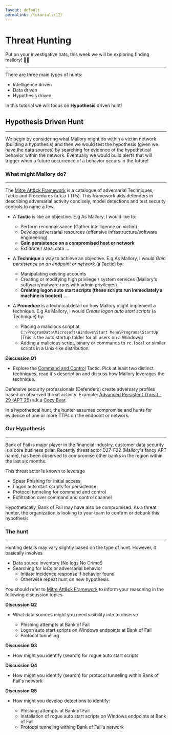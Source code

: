 ```yaml
---
layout: default
permalink: /tutorials/12/
---
```


# Threat Hunting

Put on your investigative hats, this week we will be exploring finding mallory! 🕵️‍♀️

---

There are three main types of hunts:

- Intelligence driven
- Data driven
- Hypothesis driven

In this tutorial we will focus on **Hypothesis** driven hunt! 

## Hypothesis Driven Hunt
---

We begin by considering what Mallory might do within a victim network (building a hypothesis) and then we would test the hypothesis (given we have the data sources) by searching for evidence of the hypothetical behavior within the network. Eventually we would build alerts that will trigger when a future occurrence of a behavior occurs in the future!

### What might Mallory do?
---

The [Mitre Att&ck Framework](https://attack.mitre.org/) is a catalogue of adversarial Techniques, Tactic and Procedures (a.k.a TTPs). This framework aids defenders in describing adversarial activity concisely, model detections and test security controls to name a few.

- A **Tactic** is like an objective. E.g As Mallory, I would like to:
    - Perform reconnaissance (Gather intelligence on victim)
    - Develop adversarial resources (offensive infrastructure/software engineering)
    - **Gain persistence on a compromised host or network**
    - Exfiltrate / steal data
    ...

- A **Technique** a way to achieve an objective. E.g As Mallory, I would *Gain persistence on an endpoint or network* (a Tactic) by:
    - Manipulating existing accounts
    - Creating or modifying high privilege / system services (Mallory's software/malware runs with admin privileges)
    - **Creating logon auto start scripts (these scripts run immediately a machine is booted)**
    ...

- A **Procedure** is a technical detail on how Mallory might implement a technique. E.g As Mallory, I would *Create logon auto start scripts* (a Technique) by:
    - Placing a malicious script at `C:\ProgramData\Microsoft\Windows\Start Menu\Programs\StartUp` (This is the auto startup folder for all users on a Windows)
    - Adding a malicious script, binary or commands to `rc.local` or similar scripts in a Unix-like distribution

**Discussion Q1**

- Explore the [Command and Control](https://attack.mitre.org/tactics/TA0011) Tactic.  Pick at least two distinct techniques, read it's description and discuss how Mallory leverages the technique.


Defensive security professionals (Defenders) create adversary profiles based on observed threat activity. Example: [Advanced Persistent Threat - 29 (APT 29)](https://attack.mitre.org/groups/G0016/) a.k.a [Cozy Bear](https://adversary.crowdstrike.com/en-US/adversary/cozy-bear/).

In a hypothetical hunt, the hunter assumes compromise and hunts for evidence of one or more TTPs on the endpoint or network.

### Our Hypothesis
---

Bank of Fail is major player in the financial industry, customer data security is a core business pillar. Recently threat actor D27-F22 (Mallory's fancy APT name), has been observed to compromise other banks in the region within the last six months.

This threat actor is known to leverage

- Spear Phishing for initial access
- Logon auto start scripts for persistence
- Protocol tunneling for command and control
- Exfiltration over command and control channel

Hypothetically, Bank of Fail may have also be compromised. As a threat hunter, the organization is looking to your team to confirm or debunk this hypothesis

### The hunt
---

Hunting details may vary slightly based on the type of hunt. However, it basically involves

- Data source inventory (No logs No Crime!)
- Searching for IoCs or adversarial behavior
  - Initiate incidence response if behavior found
  - Otherwise repeat hunt on new hypothesis

You should refer to [Mitre Att&ck Framework](https://attack.mitre.org/) to inform your reasoning in the following discussion topics

**Discussion Q2**

- What data sources might you need visibility into to observe

    - Phishing attempts at Bank of Fail
    - Logon auto start scripts on Windows endpoints at Bank of Fail
    - Protocol tunneling

**Discussion Q3**

- How might you identify (search) for rogue auto start scripts 

**Discussion Q4**

- How might you identify (search) for protocol tunneling within Bank of Fail's network

**Discussion Q5**

- How might you develop detections to identify:

    - Phishing attempts at Bank of Fail
    - Installation of rogue auto start scripts on Windows endpoints at Bank of Fail
    - Protocol tunneling withing Bank of Fail's network